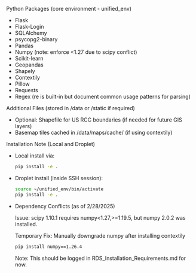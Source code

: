 Python Packages (core environment - unified_env)

- Flask
- Flask-Login
- SQLAlchemy
- psycopg2-binary
- Pandas
- Numpy (note: enforce <1.27 due to scipy conflict)
- Scikit-learn
- Geopandas
- Shapely
- Contextily
- Pillow
- Requests
- Regex (re is built-in but document common usage patterns for parsing)

Additional Files (stored in /data or /static if required)

- Optional: Shapefile for US RCC boundaries (if needed for future GIS layers)
- Basemap tiles cached in /data/maps/cache/ (if using contextily)

Installation Note (Local and Droplet)

- Local install via: 
    ```bash
    pip install -e .
    ```
- Droplet install (inside SSH session):
    ```bash
    source ~/unified_env/bin/activate
    pip install -e .
    ```

- Dependency Conflicts (as of 2/28/2025)

    Issue: scipy 1.10.1 requires numpy<1.27,>=1.19.5, but numpy 2.0.2 was installed.

    Temporary Fix: Manually downgrade numpy after installing contextily
    ```bash
    pip install numpy==1.26.4
    ```
    Note: This should be logged in RDS_Installation_Requirements.md for now.
